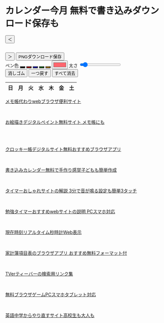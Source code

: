 <!DOCTYPE html>
<html lang="ja">
<head>
  <meta charset="UTF-8" />
　<meta name="description" content="カレンダー今月 無料で書き込みダウンロード保存できるPCスマホタブレット対応サイト。アプリいらずpdfワード不要です。">
  <meta name="keywords" content="カレンダー,今月,無料">
  <meta name="viewport" content="width=device-width, initial-scale=1.0"/>
     <meta name="google-adsense-account" content="ca-pub-3701488620779249">
  <title>カレンダー今月 無料で書き込みダウンロード保存も</title>
  <link rel="stylesheet" href="/css/y998.css" />
</head>
<!-- Google tag (gtag.js) -->
<script async src="https://www.googletagmanager.com/gtag/js?id=G-5D799GZERM"></script>
<script>
  window.dataLayer = window.dataLayer || [];
  function gtag(){dataLayer.push(arguments);}
  gtag('js', new Date());

  gtag('config', 'G-5D799GZERM');
</script>
<body>
  <h1>カレンダー今月 無料で書き込みダウンロード保存も</h1>
    <div id="app-container">
        <div id="controls">            <div id="month-navigation">
                <button id="prev-month">＜</button>
                <h2 id="month-year"></h2>
                <button id="next-month">＞</button>
                <button id="save-btn">PNGダウンロード保存</button>
            </div>
            <div class="tool-group">
                <label>ペン色</label>
                <button class="color-btn" data-color="black" style="background-color: black;"></button>
                <button class="color-btn" data-color="red" style="background-color: red;"></button>
                <button class="color-btn" data-color="blue" style="background-color: blue;"></button>
                <button class="color-btn" data-color="green" style="background-color: green;"></button>
                <button class="color-btn" data-color="orange" style="background-color: orange;"></button>
                <input type="color" id="color-picker" value="#ff666e">
                <label for="pen-width">太さ</label>
                <input type="range" id="pen-width" min="1" max="50" value="5">
            </div>
            <div class="tool-group">
                <button id="eraser-btn">消しゴム</button>
                <button id="undo-btn">一つ戻す</button>
                <button id="clear-btn">すべて消去</button>
            </div>
        </div>
        <div id="calendar-wrapper">
            <div id="calendar-container">
                <table id="calendar">
                    <thead id="calendar-header">
                        <tr>
                            <th>日</th>
                            <th>月</th>
                            <th>火</th>
                            <th>水</th>
                            <th>木</th>
                            <th>金</th>
                            <th>土</th>
                        </tr>
                    </thead>
                    <tbody id="calendar-body"></tbody>
                </table>
                <canvas id="drawing-canvas"></canvas>
            </div>
            <div id="scroll-space"></div>
        </div>
    </div>
    <div id="footer-link">
    <p><a href="https://memoc.pages.dev/" target="_blank">メモ帳代わりwebブラウザ便利サイト</a></p><br>
    <p><a href="https://memoc.pages.dev/y999/" target="_blank">お絵描きデジタルペイント無料サイト メモ帳にも</a></p><br>
　　<p><a href="https://memoc.pages.dev/y996/" target="_blank">クロッキー帳デジタルサイト無料おすすめブラウザアプリ</a></p><br>
    <p><a href="https://memoc.pages.dev/y998s/" target="_blank">書き込みカレンダー無料で手作り感覚子どもも簡単作成</a></p><br>
    <p><a href="https://memoc.pages.dev/yzpa1/"  target="_blank">タイマーおしゃれサイトの解説 3分で音が鳴る設定も簡単3タッチ</a></p><br>
    <p><a href="https://memoc.pages.dev/yzp1/" target="_blank">勉強タイマーおすすめwebサイトの説明 PCスマホ対応</a></p><br>
    <p><a href="https://memoc.pages.dev/tokei/" target="_blank">現在時刻リアルタイム秒時計Web表示</a></p><br>
    <p><a href="https://memoc.pages.dev/y997/" target="_blank">家計簿項目表のブラウザアプリ おすすめ無料フォーマット付</a></p><br>
    <p><a href="https://memoc.pages.dev/tver/"    target="_blank">TVerティーバーの検索用リンク集</a></p><br>
    <p><a href="https://memoc.pages.dev/game1/"   target="_blank">無料ブラウザゲームPCスマホタブレット対応</a></p><br>
    <p><a href="https://memoc.pages.dev/y8h2/"    target="_blank">英語中学からやり直すサイト高校生も大人も</a></p>
    </div>
    <script src="/js/y998.js"></script>
</body>
</html>